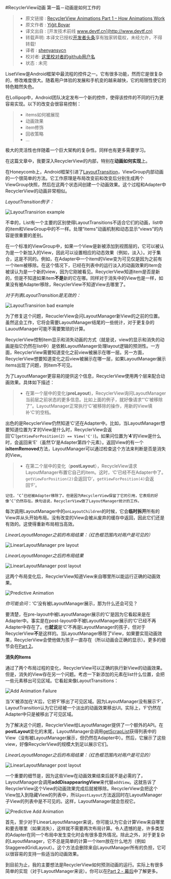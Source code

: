#RecyclerView动画 第一篇－动画是如何工作的

> * 原文链接 : [RecyclerView Animations Part 1 – How Animations Work](http://www.birbit.com/recyclerview-animations-part-1-how-animations-work/)
> * 原文作者 : [Yiğit Boyar](http://www.birbit.com/)
> * 译文出自 : [开发技术前线 www.devtf.cn](http://www.devtf.cn)
> * 转载声明: 本译文已授权[开发者头条](http://toutiao.io/download)享有独家转载权，未经允许，不得转载!
> * 译者 : [shenyansycn](https://github.com/shenyansycn) 
> * 校对者: [这里校对者的github用户名](github链接)  
> * 状态 :  未完

LisetView是Android框架中最流程的控件之一。它有很多功能，然而它是很复杂的，修改难度很大。随着用户体验的发展和手机变的越来越快，它的局限性使它的特色黯然失色。

在Lollipop中，Android团队决定发布一个新的控件，使得该控件的不同的行为更容易实现。以下的改变会很容易控制：

> * items如何被展现
> * 动画效果
> * item修饰
> * 回收策略
> * ...


极大的灵活性也伴随着一个巨大架构的复杂性。同样也有更多需要学习。

在这篇文章中，我要深入RecyclerView的内部，特别在**动画如何实现**上。

在Honeycomb上，Android框架引进了[LayoutTransition](http://developer.android.com/reference/android/animation/LayoutTransition.html)，ViewGroup内部动画的一个很简单的方法。它工作原理是布局改变前和改变后分别生成两个ViewGroup快照，然后在这两个状态间创建一个动画效果。这个过程和Adapter中RecyclerView的动画非常相似。

*LayoutTransition例子：*

![LayoutTransirion example](http://img.blog.csdn.net/20151229105047003)

不幸的，List有一个主要的区别使得LayoutTransitions不适合它们的动画，list中的item和ViewGroup中的不一样。处理“items”动画机制和动态显示“views”的内容是很重要的差别。

在一个标准的ViewGroup中，如果一个View是新被添加到视图层的，它可以被认为是一个新加入的View，因此可以设置相应的动态效果（例如，淡入）。对于集合，这是不同的。例如，在Adapter中一个item的View变为可见仅是因为之前有一个item被移除。在这个情况下，已经在列表中的运行淡入的动画效果的item会被误认为是一个新的view，因为它刚被看见。RecyclerView知道item是否是新的，但是不知道如果item**不是**新的它在哪。同样对于消失中的View也是一样，如果没有被Adapter移除，RecyclerView不知道View去哪里了。

*对于列表LayoutTransition是无效的：*

![LayoutTransirion bad example](http://img.blog.csdn.net/20151229105018461)

为了修复这个问题，RecuclerView会问LayoutManager新View的之前的位置。虽然这会工作，它将会需要LayoutManager结尾的一些统计，对于更复杂的LauoutManager可能不需要繁琐的计算。

RecyclerView控制item显示和消失动画的方式（就是说，view的显示和消失的动画是指它仍然在list中）是依赖LayoutManager处理layout逻辑的预测性。一方面，RecyclerView需要知道变化之前view被展示在哪一层。另一方面，RecyclerView想要知道变化之后view被展示在哪一层，如果LayoutManager展示items出现了问题，则item不可见。

为了LayoutManager更容易的提供这个信息，RecyclerView使用两个层来配合动画效果。具体如下描述：
    
> * 在第一个层中的变化(**preLayout**)，RecyclerView询问LayoutManager当前层之前状态的更多信息。比如上面的例子，就好像请求“‘C’被移除了”。LayoutManager正常执行‘C’被移除的操作，用新的View填补‘C’的空档。
> 
 出色的是RecyclerView仍然知道‘C’还在Adapter中。比如，当LayoutManager想要知道位置为‘**2**’的View是什么时，RecyclerView会返回‘C’(`getViewForPosition(2) == View('C')`)。如果问位置为‘**4**’的View是什么时，会返回来‘E’（虽然‘D’是Adapter第四个元素）。返回View的有一个**isItemRemoved**方法，LayoutManager可以通过检查这个方法来判断是否是消失的View。
    
> * 在第二个层中的变化（**postLayout**），RecycleView请求LayoutManager布置它自己的item。这时，‘C’已经不在Adapter中了。`getViewForPosition(2)`会返回‘D’，`getViewForPosition(4)`会返回‘F’。
> 
    记住，‘C’已经被Adapter移除了。但是因为RecyclerView保留了它的引用，它表现的好像‘C’仍然存在。换句话说，RecyclerView做了LayoutManager统计的工作。

每次调用LayoutManager中的`onLayoutChildren`的时候，它会**临时拆开**所有的View并从头开始布局。没有改变的View会被从废弃的缓存中返回，因此它们还是有效的。这使得重新布局相当高效。

*LinearLayoutManager之前的布局结果：（红色框范围内对用户是可见的）*


![LinearLayoutManager pre layout](http://img.blog.csdn.net/20160104165238477)

*LinearLayoutManager之后的布局结果*

![LinearLayoutManager post layout](http://img.blog.csdn.net/20160104165428678)

这两个布局变化后，RecyclerView知道View来自哪里所以能运行正确的动画效果。

![Predictive Animation](http://img.blog.csdn.net/20160104165622148)

*你可能会问*：‘C’没有被LayoutManager展示，那为什么还会可见？

要清楚，在pre-layout中被LayoutManager展示的‘C’是因为它看起来是在Adapter中。事实是在post-layout中不被LayoutManager展示的‘C’已经不再Adapter中存在了。也**就说**是‘C’不再是LayoutManager的孩子，但对于RecyclerView**不**是这样的。当LayoutManager移除了View，如果要实现动画效果，RecyclerView会使他做为孩子一直存在（所以动画会正确的显示）。更多的细节会在[Part 2](http://www.birbit.com/recyclerview-animations-part-2-behind-the-scenes/)。

**消失的Items**

通过了两个布局过程的变化，RecyclerView可以正确的执行新View的动画效果。但是，消失的View存在另一个问题。考虑一下新添加的元素在list什么位置，会把一些元素移出可见区域。它看起来像LayoutTransitions：

![Add Animation Failure](http://img.blog.csdn.net/20160104165758583)

当‘X’被添加在‘A’后，它把‘F’移出了可见区域。因为LayoutManager没有展示‘F’，LayoutTransition认为它已经被一个淡出的动画效果移出UI。实际上，‘F’仍然在Adapter中只是被移出了可见区域。

为了解决这个问题，RecyclerView给LayoutManager提供了一个额外的API。在**postLayout**变化的末尾，LayoutManager会调用[getScrapList](https://developer.android.com/reference/android/support/v7/widget/RecyclerView.Recycler.html#getScrapList%28%29)获得列表中的View（没有被LayoutManager展示，但仍然在Adapter中）。然后，它展示了这些view，好像RecyclerView的规模大到足以展示它们。

*LinearLayoutManager之后的布局结果：（红色框范围内对用户是可见的）*

![LinearLayoutManager post layout](http://img.blog.csdn.net/20160104165955801)

一个重要的细节是，因为这些View在动画效果结束后就不是必需的了，LayoutManager会调用**addDisappearingView**来代替`addView`。这就告诉了RecyclerView这个View的动画效果完成后就被移除。RecyclerView会把这个View加入到隐藏View的列表中，所以`postLayout`方法返回时在LayoutManager子View的列表中是不可见的。这样，LayoutManager就会忽视它。

![Predictive Add Animation](http://img.blog.csdn.net/20160104170057136)

首先，至少对于LinearLayoutManager来说，你可能认为它会计算View来自哪里和要去哪里（如果消失），这样就不需要两次布局计算。令人遗憾的是，许多类型的Adapter在同一个布局中发生变化时会有很多意外情况。除此之外，对于更复杂的LayoutManager，它不总是简单的计算一个item放在什么地方（例如StaggeredGridLayout）。这个方法会删除来自LayoutManager所有的负担，它可以很容易的支持一些适当的动画效果。

到目前为止，我的主要想法是RecyclerView如何预测动画的运行。实际上有很多简单的实现（对于LayoutManager来说）。你可以在[Part 2 - 幕后](http://www.birbit.com/recyclerview-animations-part-2-behind-the-scenes/)中了解更多。

